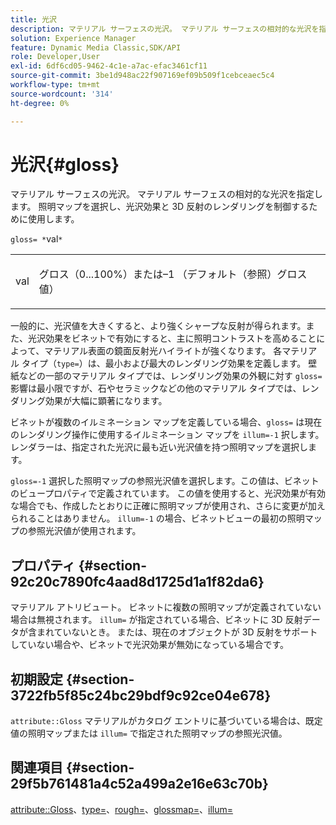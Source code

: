 ```yaml
---
title: 光沢
description: マテリアル サーフェスの光沢。 マテリアル サーフェスの相対的な光沢を指定します。 照明マップを選択し、光沢効果と 3D 反射のレンダリングを制御するために使用します。
solution: Experience Manager
feature: Dynamic Media Classic,SDK/API
role: Developer,User
exl-id: 6df6cd05-9462-4c1e-a7ac-efac3461cf11
source-git-commit: 3be1d948ac22f907169ef09b509f1cebceaec5c4
workflow-type: tm+mt
source-wordcount: '314'
ht-degree: 0%

---
```


# 光沢{#gloss}

マテリアル サーフェスの光沢。 マテリアル サーフェスの相対的な光沢を指定します。 照明マップを選択し、光沢効果と 3D 反射のレンダリングを制御するために使用します。

`gloss= *`val`*`

<table id="simpletable_82166CA080AD401180404462FB2407D7"> 
 <tr class="strow"> 
  <td class="stentry"> <p><span class="codeph"> <span class="varname"> val</span> </span> </p></td> 
  <td class="stentry"> <p>グロス（0...100%）または–1 （デフォルト（参照）グロス値） </p></td> 
 </tr> 
</table>

一般的に、光沢値を大きくすると、より強くシャープな反射が得られます。また、光沢効果をビネットで有効にすると、主に照明コントラストを高めることによって、マテリアル表面の鏡面反射光ハイライトが強くなります。 各マテリアル タイプ（`type=`）は、最小および最大のレンダリング効果を定義します。 壁紙などの一部のマテリアル タイプでは、レンダリング効果の外観に対す `gloss=` 影響は最小限ですが、石やセラミックなどの他のマテリアル タイプでは、レンダリング効果が大幅に顕著になります。

ビネットが複数のイルミネーション マップを定義している場合、`gloss=` は現在のレンダリング操作に使用するイルミネーション マップを `illum=-1` 択します。 レンダラーは、指定された光沢に最も近い光沢値を持つ照明マップを選択します。

`gloss=-1` 選択した照明マップの参照光沢値を選択します。この値は、ビネットのビュープロパティで定義されています。 この値を使用すると、光沢効果が有効な場合でも、作成したとおりに正確に照明マップが使用され、さらに変更が加えられることはありません。 `illum=-1` の場合、ビネットビューの最初の照明マップの参照光沢値が使用されます。

## プロパティ {#section-92c20c7890fc4aad8d1725d1a1f82da6}

マテリアル アトリビュート。 ビネットに複数の照明マップが定義されていない場合は無視されます。 `illum=` が指定されている場合、ビネットに 3D 反射データが含まれていないとき。 または、現在のオブジェクトが 3D 反射をサポートしていない場合や、ビネットで光沢効果が無効になっている場合です。

## 初期設定 {#section-3722fb5f85c24bc29bdf9c92ce04e678}

`attribute::Gloss` マテリアルがカタログ エントリに基づいている場合は、既定値の照明マップまたは `illum=` で指定された照明マップの参照光沢値。

## 関連項目 {#section-29f5b761481a4c52a499a2e16e63c70b}

[attribute::Gloss](../../../../../ir-api/material-cat/image-rendering-api-ref/c-ir-material-catalog/c-ir-material-data-reference/r-ir-cat-gloss.md#reference-5277f62a67e2408ab94699aa712f1eeb)、[type=](../../../../../ir-api/http-protocol/image-rendering-api-ref/c-ir-http-protocol-ref/c-ir-http-protocol-command-reference/r-ir-http-type.md#reference-128c7de89e2d46838019b560f3f84a35)、[rough=](../../../../../ir-api/http-protocol/image-rendering-api-ref/c-ir-http-protocol-ref/c-ir-http-protocol-command-reference/r-ir-rough.md#reference-00add846b09f4dc39420bda1ca414180)、[glossmap=](../../../../../ir-api/http-protocol/image-rendering-api-ref/c-ir-http-protocol-ref/c-ir-http-protocol-command-reference/r-ir-glossmap.md#reference-99940148ae6a401482b2d03c68530f3a)、[illum=](../../../../../ir-api/http-protocol/image-rendering-api-ref/c-ir-http-protocol-ref/c-ir-http-protocol-command-reference/r-ir-http-illum.md#reference-8efe483a30684022bfe711eb73efbee6)
